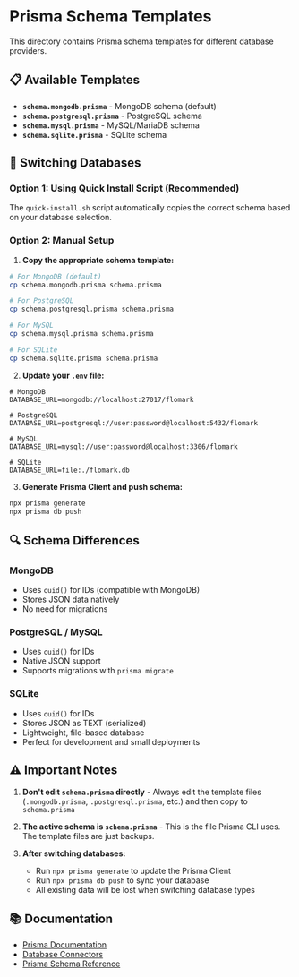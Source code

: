 # Prisma Schema Templates

This directory contains Prisma schema templates for different database providers.

## 📋 Available Templates

- **`schema.mongodb.prisma`** - MongoDB schema (default)
- **`schema.postgresql.prisma`** - PostgreSQL schema
- **`schema.mysql.prisma`** - MySQL/MariaDB schema
- **`schema.sqlite.prisma`** - SQLite schema

## 🔄 Switching Databases

### Option 1: Using Quick Install Script (Recommended)

The `quick-install.sh` script automatically copies the correct schema based on your database selection.

### Option 2: Manual Setup

1. **Copy the appropriate schema template:**

```bash
# For MongoDB (default)
cp schema.mongodb.prisma schema.prisma

# For PostgreSQL
cp schema.postgresql.prisma schema.prisma

# For MySQL
cp schema.mysql.prisma schema.prisma

# For SQLite
cp schema.sqlite.prisma schema.prisma
```

2. **Update your `.env` file:**

```env
# MongoDB
DATABASE_URL=mongodb://localhost:27017/flomark

# PostgreSQL
DATABASE_URL=postgresql://user:password@localhost:5432/flomark

# MySQL
DATABASE_URL=mysql://user:password@localhost:3306/flomark

# SQLite
DATABASE_URL=file:./flomark.db
```

3. **Generate Prisma Client and push schema:**

```bash
npx prisma generate
npx prisma db push
```

## 🔍 Schema Differences

### MongoDB
- Uses `cuid()` for IDs (compatible with MongoDB)
- Stores JSON data natively
- No need for migrations

### PostgreSQL / MySQL
- Uses `cuid()` for IDs
- Native JSON support
- Supports migrations with `prisma migrate`

### SQLite
- Uses `cuid()` for IDs
- Stores JSON as TEXT (serialized)
- Lightweight, file-based database
- Perfect for development and small deployments

## ⚠️ Important Notes

1. **Don't edit `schema.prisma` directly** - Always edit the template files (`.mongodb.prisma`, `.postgresql.prisma`, etc.) and then copy to `schema.prisma`

2. **The active schema is `schema.prisma`** - This is the file Prisma CLI uses. The template files are just backups.

3. **After switching databases:**
   - Run `npx prisma generate` to update the Prisma Client
   - Run `npx prisma db push` to sync your database
   - All existing data will be lost when switching database types

## 📚 Documentation

- [Prisma Documentation](https://www.prisma.io/docs)
- [Database Connectors](https://www.prisma.io/docs/concepts/database-connectors)
- [Prisma Schema Reference](https://www.prisma.io/docs/reference/api-reference/prisma-schema-reference)

